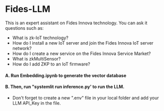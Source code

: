 # Fides-LLM

This is an expert assistant on Fides Innova technology. You can ask it questions such as:
* What is zk-IoT technology?
* How do I install a new IoT server and join the Fides Innova IoT server network?
* How do I create a new service on the Fides Innova Service Market?
* What is zkMultiSensor?
* How do I add ZKP to an IoT firmware?

#### A. Run Embedding.ipynb to generate the vector database
#### B. Then, run "systemlit run inference.py' to run the LLM.
* Don't forget to create a new ".env" file in your local folder and add your LLM API_Key in the file.
